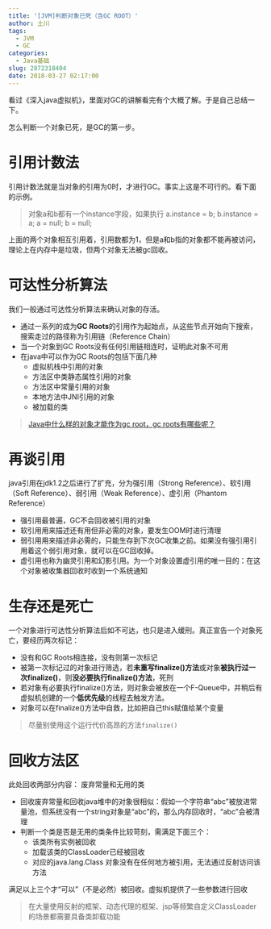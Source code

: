 ```yaml
---
title: '[JVM]判断对象已死（含GC ROOT）'
author: 土川
tags:
  - JVM
  - GC
categories:
  - Java基础
slug: 2872318404
date: 2018-03-27 02:17:00
---
```

<!--more-->

看过《深入java虚拟机》，里面对GC的讲解看完有个大概了解。于是自己总结一下。

怎么判断一个对象已死，是GC的第一步。

# 引用计数法
引用计数法就是当对象的引用为0时，才进行GC。事实上这是不可行的。看下面的示例。
> 对象a和b都有一个instance字段，如果执行 
a.instance = b; 
b.instance = a; 
a = null; 
b = null; 

上面的两个对象相互引用着，引用数都为1，但是a和b指的对象都不能再被访问，理论上在内存中是垃圾，但两个对象无法被gc回收。

# 可达性分析算法
我们一般通过可达性分析算法来确认对象的存活。 
* 通过一系列的成为**GC Roots**的引用作为起始点，从这些节点开始向下搜索，搜索走过的路径称为引用链（Reference Chain）
* 当一个对象到GC Roots没有任何引用链相连时，证明此对象不可用
* 在java中可以作为GC Roots的包括下面几种
    * 虚拟机栈中引用的对象
    * 方法区中类静态属性引用的对象
    * 方法区中常量引用的对象
    * 本地方法中JNI引用的对象
    * 被加载的类
    
> [Java中什么样的对象才能作为gc root，gc roots有哪些呢？](https://www.zhihu.com/question/50381439)

# 再谈引用
java引用在jdk1.2之后进行了扩充，分为强引用（Strong Reference）、软引用（Soft Reference）、弱引用（Weak Reference）、虚引用（Phantom Reference）
* 强引用最普遍，GC不会回收被引用的对象
* 软引用用来描述还有用但非必需的对象，要发生OOM时进行清理
* 弱引用用来描述非必需的，只能生存到下次GC收集之前。如果没有强引用引用着这个弱引用对象，就可以在GC回收掉。
* 虚引用也称为幽灵引用和幻影引用。为一个对象设置虚引用的唯一目的：在这个对象被收集器回收时收到一个系统通知

# 生存还是死亡
一个对象进行可达性分析算法后如不可达，也只是进入缓刑。真正宣告一个对象死亡，要经历两次标记：
* 没有和GC Roots相连接，没有则第一次标记
* 被第一次标记过的对象进行筛选，若**未重写finalize()方法**或对象**被执行过一次finalize()**，则**没必要执行finalize()方法**，死刑
* 若对象有必要执行finalize()方法，则对象会被放在一个F-Queue中，并稍后有虚拟机创建的一个**低优先级**的线程去触发方法。
* 对象可以在finalize()方法中自救，比如把自己this赋值给某个变量

> 尽量别使用这个运行代价高昂的方法`finalize()`

# 回收方法区
此处回收两部分内容： 废弃常量和无用的类
* 回收废弃常量和回收java堆中的对象很相似：假如一个字符串“abc”被放进常量池，但系统没有一个string对象是“abc”的，那么内存回收时，“abc”会被清理
* 判断一个类是否是无用的类条件比较苛刻，需满足下面三个：
    * 该类所有实例被回收
    * 加载该类的ClassLoader已经被回收
    * 对应的java.lang.Class 对象没有在任何地方被引用，无法通过反射访问该方法

满足以上三个才“可以”（不是必然）被回收。虚拟机提供了一些参数进行回收
> 在大量使用反射的框架、动态代理的框架、jsp等频繁自定义ClassLoader的场景都需要具备类卸载功能
